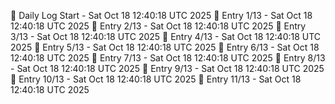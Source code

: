 📅 Daily Log Start - Sat Oct 18 12:40:18 UTC 2025
📌 Entry 1/13 - Sat Oct 18 12:40:18 UTC 2025
📌 Entry 2/13 - Sat Oct 18 12:40:18 UTC 2025
📌 Entry 3/13 - Sat Oct 18 12:40:18 UTC 2025
📌 Entry 4/13 - Sat Oct 18 12:40:18 UTC 2025
📌 Entry 5/13 - Sat Oct 18 12:40:18 UTC 2025
📌 Entry 6/13 - Sat Oct 18 12:40:18 UTC 2025
📌 Entry 7/13 - Sat Oct 18 12:40:18 UTC 2025
📌 Entry 8/13 - Sat Oct 18 12:40:18 UTC 2025
📌 Entry 9/13 - Sat Oct 18 12:40:18 UTC 2025
📌 Entry 10/13 - Sat Oct 18 12:40:18 UTC 2025
📌 Entry 11/13 - Sat Oct 18 12:40:18 UTC 2025
